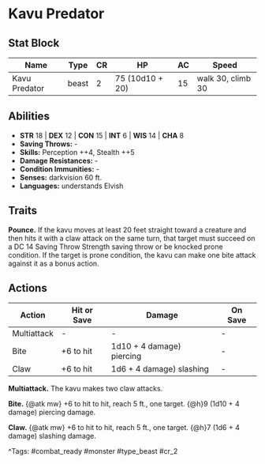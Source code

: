 # Kavu Predator

## Stat Block

| Name | Type | CR | HP | AC | Speed |
|------|------|----|----|----|-------|
| Kavu Predator | beast | 2 | 75 (10d10 + 20) | 15 | walk 30, climb 30 |

## Abilities

- **STR** 18 | **DEX** 12 | **CON** 15 | **INT** 6 | **WIS** 14 | **CHA** 8
- **Saving Throws:** -  
- **Skills:** Perception ++4, Stealth ++5  
- **Damage Resistances:** -  
- **Condition Immunities:** -  
- **Senses:** darkvision 60 ft.  
- **Languages:** understands Elvish

## Traits

**Pounce.** If the kavu moves at least 20 feet straight toward a creature and then hits it with a claw attack on the same turn, that target must succeed on a DC 14 Saving Throw Strength saving throw or be knocked prone condition. If the target is prone condition, the kavu can make one bite attack against it as a bonus action.


## Actions

| Action | Hit or Save | Damage | On Save |
|--------|--------------|--------|----------|
| Multiattack | - | - | - |
| Bite | +6 to hit | 1d10 + 4 damage) piercing | - |
| Claw | +6 to hit | 1d6 + 4 damage) slashing | - |

**Multiattack.** The kavu makes two claw attacks.

**Bite.** {@atk mw} +6 to hit to hit, reach 5 ft., one target. {@h}9 (1d10 + 4 damage) piercing damage.

**Claw.** {@atk mw} +6 to hit to hit, reach 5 ft., one target. {@h}7 (1d6 + 4 damage) slashing damage.


^Tags: #combat_ready #monster #type_beast #cr_2